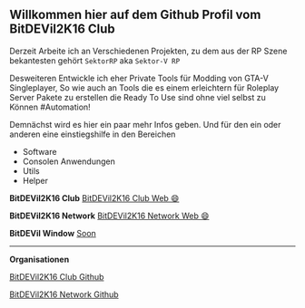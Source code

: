 ## Willkommen hier auf dem Github Profil vom **BitDEVil2K16 Club**

Derzeit Arbeite ich an Verschiedenen Projekten, zu dem aus der RP Szene bekantesten gehört ``SektorRP`` aka ``Sektor-V RP``

Desweiteren Entwickle ich eher Private Tools für Modding von GTA-V Singleplayer, So wie auch an Tools die es einem erleichtern für Roleplay Server Pakete zu erstellen die Ready To Use sind ohne viel selbst zu Können #Automation!

Demnächst wird es hier ein paar mehr Infos geben. Und für den ein oder anderen eine einstiegshilfe in den Bereichen
- Software
- Consolen Anwendungen
- Utils
- Helper

**BitDEVil2K16 Club**
[BitDEVil2K16 Club Web 😄](https://bitdevil2k16.club)

**BitDEVil2K16 Network**
[BitDEVil2K16 Network Web 😄](https://bitdevil2k16.net)

**BitDEVil Window**
[Soon](#)

---------------------------------------------------
**Organisationen**

[BitDEVil2K16 Club Github](https://github.com/BitDEVil2K16-Club)

[BitDEVil2K16 Network Github](https://github.com/BitDEVil2K16-Network)

<!--
**BitDEVil2K16/BitDEVil2K16** is a ✨ _special_ ✨ repository because its `README.md` (this file) appears on your GitHub profile.

Here are some ideas to get you started:

- 🔭 I’m currently working on ...
- 🌱 I’m currently learning ...
- 👯 I’m looking to collaborate on ...
- 🤔 I’m looking for help with ...
- 💬 Ask me about ...
- 📫 How to reach me: ...
- 😄 Pronouns: ...
- ⚡ Fun fact: ...
-->
